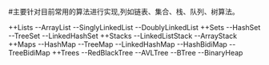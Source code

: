 #主要针对目前常用的算法进行实现,列如链表、集合、栈、队列、树算法。

++Lists
    --ArrayList
    --SinglyLinkedList
    --DoublyLinkedList
++Sets
    --HashSet
    --TreeSet
    --LinkedHashSet
++Stacks
    --LinkedListStack
    --ArrayStack
++Maps
    --HashMap
    --TreeMap
    --LinkedHashMap
    --HashBidiMap
    --TreeBidiMap
++Trees
    --RedBlackTree
    --AVLTree
    --BTree
    --BinaryHeap


